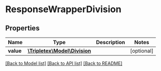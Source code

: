 # ResponseWrapperDivision

## Properties
Name | Type | Description | Notes
------------ | ------------- | ------------- | -------------
**value** | [**\Tripletex\Model\Division**](Division.md) |  | [optional] 

[[Back to Model list]](../README.md#documentation-for-models) [[Back to API list]](../README.md#documentation-for-api-endpoints) [[Back to README]](../README.md)

